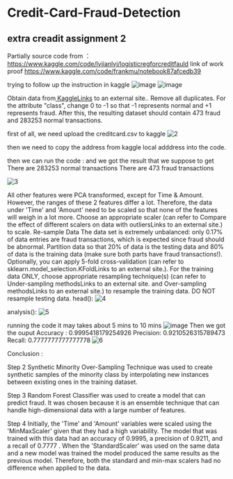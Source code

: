 # Credit-Card-Fraud-Detection 
## extra creadit assignment 2

Partially source code from ：https://www.kaggle.com/code/lvjianlvj/logisticregforcreditfauld
link of work proof https://www.kaggle.com/code/frankmu/notebook87afcedb39

trying to follow up the instruction in kaggle
![image](https://github.com/mujunyu520/Credit-Card-Fraud-Detection/assets/60667298/35c1480d-5a2a-4d9a-800c-cdd4ce881ea1)
![image](https://github.com/mujunyu520/Credit-Card-Fraud-Detection/assets/60667298/3fc4f8b8-33d1-4ac1-bea4-44ead8a5300b)


Obtain data from[ KaggleLinks](https://www.kaggle.com/mlg-ulb/creditcardfraud) to an external site.. Remove all duplicates. For the attribute "class", change 0 to -1 so that -1 represents normal and +1 represents fraud. 
After this, the resulting dataset should contain 473 fraud and 283253 normal transactions. 

first of all, we need upload the creditcard.csv to kaggle 
![2](https://github.com/mujunyu520/Credit-Card-Fraud-Detection/assets/60667298/f17829a2-019d-4a3c-a301-c9022be24a45)



then we need to copy the address from kaggle local adddress into the code.


then we can run the code :
and we got the result that we suppose to get 
There are 283253 normal transactions
There are 473 fraud transactions

![3](https://github.com/mujunyu520/Credit-Card-Fraud-Detection/assets/60667298/47bb7089-67b9-4ebf-adda-86e2db733214)


All other features were PCA transformed, except for Time & Amount. However, the ranges of these 2 features differ a lot. Therefore, the data under 'Time' and 'Amount' need to be scaled so that none of the features will weigh in a lot more. Choose an appropriate scaler (can refer to Compare the effect of different scalers on data with outliersLinks to an external site.) to scale. 
Re-sample Data
The data set is extremely unbalanced: only 0.17% of data entries are fraud transactions, which is expected since fraud should be abnormal. Partition data so that 20% of data is the testing data and 80% of data is the training data (make sure both parts have fraud transactions!). Optionally, you can apply 5-fold cross-validation (can refer to sklearn.model_selection.KFoldLinks to an external site.). For the training data ONLY,  choose appropriate resampling technique(s) (can refer to Under-sampling methodsLinks to an external site. and Over-sampling methodsLinks to an external site.) to resample the training data. DO NOT resample testing data.
head():
![4](https://github.com/mujunyu520/Credit-Card-Fraud-Detection/assets/60667298/9478578d-cb29-4fb1-a5e3-76c4ccdd60bd)

analysis():
![5](https://github.com/mujunyu520/Credit-Card-Fraud-Detection/assets/60667298/70bd1164-5cb1-4c87-83c5-ffb6fb0aa8d6)

running the code it may takes about 5 mins to 10 mins
![image](https://github.com/mujunyu520/Credit-Card-Fraud-Detection/assets/60667298/2ef46e9a-6054-4b42-abb5-39f1709cc47d)
Then we got the ouput 
Accuracy : 0.9995418179254926
Precision: 0.9210526315789473
Recall: 0.7777777777777778
![6](https://github.com/mujunyu520/Credit-Card-Fraud-Detection/assets/60667298/37cdd7ce-fa62-4981-ac2f-5feddd7ae197)

Conclusion :

Step 2
Synthetic Minority Over-Sampling Technique was used to create synthetic samples of the minority class by interpolating new instances between existing ones in the training dataset.

Step 3
Random Forest Classifier was used to create a model that can predict fraud. It was chosen because it is an ensemble technique that can handle high-dimensional data with a large number of features.

Step 4
Initially, the 'Time' and 'Amount' variables were scaled using the 'MinMaxScaler' given that they had a high variability. The model that was trained with this data had an accuracy of 0.9995, a precision of 0.9211, and a recall of 0.7777 . When the 'StandardScaler' was used on the same data and a new model was trained the model produced the same results as the previous model. Therefore, both the standard and min-max scalers had no difference when applied to the data.

